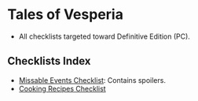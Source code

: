 # Tales of Vesperia
- All checklists targeted toward Definitive Edition (PC).

## Checklists Index
- [Missable Events Checklist](missable_events.md): Contains spoilers.
- [Cooking Recipes Checklist](cooking_recipes.md)